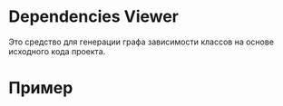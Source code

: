 # Dependencies Viewer
Это средство для генерации графа зависимости классов на основе исходного кода проекта. 
# Пример
